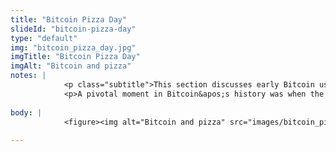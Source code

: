 ```yaml
--- 
title: "Bitcoin Pizza Day"
slideId: "bitcoin-pizza-day"
type: "default"
img: "bitcoin_pizza_day.jpg"
imgTitle: "Bitcoin Pizza Day"
imgAlt: "Bitcoin and pizza"
notes: | 
            <p class="subtitle">This section discusses early Bitcoin use.</p>
            <p>A pivotal moment in Bitcoin&apos;s history was when the first recorded good was paid for using cryptocurrency. And as you might have guessed, it was a pizza. Two pizzas to be exact.</p>
        
body: | 
            <figure><img alt="Bitcoin and pizza" src="images/bitcoin_pizza_day.jpg" title="Bitcoin Pizza Day"></figure>
        
---
```

